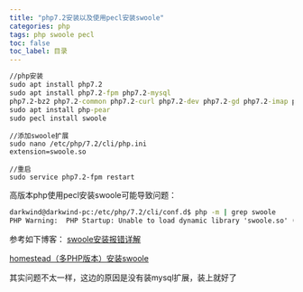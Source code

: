 ```yaml
---
title: "php7.2安装以及使用pecl安装swoole"
categories: php 
tags: php swoole pecl
toc: false
toc_label: 目录
---
```


```cmd
//php安装
sudo apt install php7.2
sudo apt install php7.2-fpm php7.2-mysql 
php7.2-bz2 php7.2-common php7.2-curl php7.2-dev php7.2-gd php7.2-imap php7.2-json php7.2-mbstring php7.2-zip
sudo apt install php-pear
sudo pecl install swoole
```

```
//添加swoole扩展
sudo nano /etc/php/7.2/cli/php.ini
extension=swoole.so
```
```
//重启
sudo service php7.2-fpm restart
```

高版本php使用pecl安装swoole可能导致问题：

```cmd
darkwind@darkwind-pc:/etc/php/7.2/cli/conf.d$ php -m | grep swoole
PHP Warning:  PHP Startup: Unable to load dynamic library 'swoole.so' (tried: /usr/lib/php/20170718/swoole.so (/usr/lib/php/20170718/swoole.so: cannot open shared object file: No such file or directory), /usr/lib/php/20170718/swoole.so.so (/usr/lib/php/20170718/swoole.so.so: cannot open shared object file: No such file or directory)) in Unknown on line 0
```

参考如下博客：
[swoole安装报错详解](https://blog.csdn.net/qq292913477/article/details/81985824)

[homestead（多PHP版本）安装swoole](https://www.jianshu.com/p/b868a247a1a9)

其实问题不太一样，这边的原因是没有装mysql扩展，装上就好了
